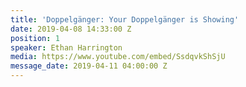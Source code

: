 ```yaml
---
title: 'Doppelgänger: Your Doppelgänger is Showing'
date: 2019-04-08 14:33:00 Z
position: 1
speaker: Ethan Harrington
media: https://www.youtube.com/embed/SsdqvkShSjU
message_date: 2019-04-11 04:00:00 Z
---
```


